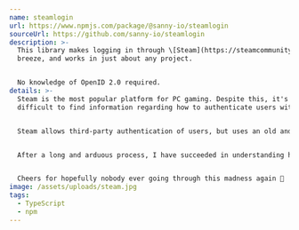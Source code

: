 ```yaml
---
name: steamlogin
url: https://www.npmjs.com/package/@sanny-io/steamlogin
sourceUrl: https://github.com/sanny-io/steamlogin
description: >-
  This library makes logging in through \[Steam](https://steamcommunity.com) a
  breeze, and works in just about any project.


  No knowledge of OpenID 2.0 required.
details: >-
  Steam is the most popular platform for PC gaming. Despite this, it's unusually
  difficult to find information regarding how to authenticate users with it.


  Steam allows third-party authentication of users, but uses an old and now obsolete technology - OpenID 2.0. In my search for how to get everything working, I grew frustrated with results that turned up about "OpenID Connect," which is actually a completely different thing that doesn't work with OpenID 2.0.


  After a long and arduous process, I have succeeded in understanding how to get the Steam authentication working, and have made available a library that couldn't possibly make it easier.


  Cheers for hopefully nobody ever going through this madness again 🥳
image: /assets/uploads/steam.jpg
tags:
  - TypeScript
  - npm
---
```

